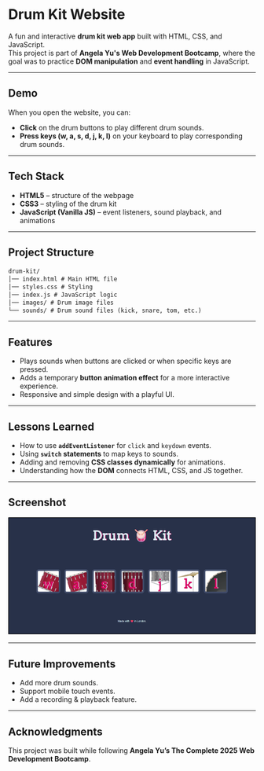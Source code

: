 #  Drum Kit Website  

A fun and interactive **drum kit web app** built with HTML, CSS, and JavaScript.  
This project is part of **Angela Yu's Web Development Bootcamp**, where the goal was to practice **DOM manipulation** and **event handling** in JavaScript.  

---

##  Demo
When you open the website, you can:
- **Click** on the drum buttons to play different drum sounds.  
- **Press keys (w, a, s, d, j, k, l)** on your keyboard to play corresponding drum sounds.  

---

##  Tech Stack
- **HTML5** – structure of the webpage  
- **CSS3** – styling of the drum kit  
- **JavaScript (Vanilla JS)** – event listeners, sound playback, and animations  

---

##  Project Structure
    drum-kit/
    │── index.html # Main HTML file
    │── styles.css # Styling
    │── index.js # JavaScript logic
    │── images/ # Drum image files
    └── sounds/ # Drum sound files (kick, snare, tom, etc.)

---

##  Features
- Plays sounds when buttons are clicked or when specific keys are pressed.  
- Adds a temporary **button animation effect** for a more interactive experience.  
- Responsive and simple design with a playful UI.  

---

##  Lessons Learned
- How to use **`addEventListener`** for `click` and `keydown` events.  
- Using **`switch` statements** to map keys to sounds.  
- Adding and removing **CSS classes dynamically** for animations.  
- Understanding how the **DOM** connects HTML, CSS, and JS together.  

---

##  Screenshot
![Drum Kit Screenshot](/assets/images/drum-kit.png) 

---

##  Future Improvements
- Add more drum sounds.  
- Support mobile touch events.  
- Add a recording & playback feature.  

---

##  Acknowledgments
This project was built while following **Angela Yu’s The Complete 2025 Web Development Bootcamp**.  